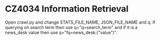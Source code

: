 # CZ4034 Information Retrieval

Open crawl.py and change STATS_FILE_NAME, JSON_FILE_NAME and q. If querying on search term then use q="q=search_term" and if it is a news_desk value then use q="fq=news_desk:(\"value\")".
